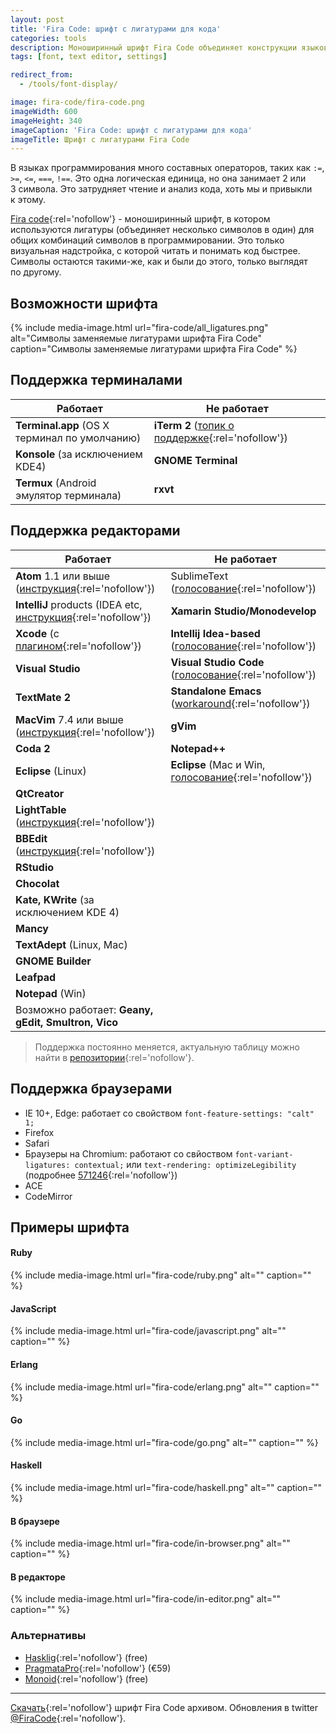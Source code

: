 ```yaml
---
layout: post
title: 'Fira Code: шрифт с лигатурами для кода'
categories: tools
description: Моноширинный шрифт Fira Code объединяет конструкции языков программирования из нескольких символов в один, визуально понятный и приятный.
tags: [font, text editor, settings]

redirect_from:
  - /tools/font-display/

image: fira-code/fira-code.png
imageWidth: 600
imageHeight: 340
imageCaption: 'Fira Code: шрифт с лигатурами для кода'
imageTitle: Шрифт с лигатурами Fira Code
---
```


В языках программирования много составных операторов, таких как `:=`, `>=`, `<=`, `===`, `!==`. Это одна логическая единица, но она занимает 2 или 3 символа. Это затрудняет чтение и анализ кода, хоть мы и привыкли к этому.

[Fira code](https://github.com/tonsky/FiraCode){:rel='nofollow'} - моноширинный шрифт, в котором используются лигатуры (объединяет несколько символов в один) для общих комбинаций символов в программировании. Это только визуальная надстройка, с которой читать и понимать код быстрее. Символы остаются такими-же, как и были до этого, только выглядят по другому.

<!-- more -->

## Возможности шрифта

{% include media-image.html url="fira-code/all_ligatures.png" alt="Символы заменяемые лигатурами шрифта Fira Code" caption="Символы заменяемые лигатурами шрифта Fira Code" %}



## Поддержка терминалами

Работает | Не работает
------- | ---------------
**Terminal.app** (OS X терминал по умолчанию) | **iTerm 2** ([топик о поддержке](https://gitlab.com/gnachman/iterm2/issues/3568){:rel='nofollow'})
**Konsole** (за исключением KDE4) | **GNOME Terminal**
**Termux** (Android эмулятор терминала) | **rxvt**

## Поддержка редакторами

Работает | Не работает
--------|----------------
**Atom** 1.1 или выше ([инструкция](https://github.com/tonsky/FiraCode/wiki/Atom-instructions){:rel='nofollow'}) | SublimeText ([голосование](http://sublimetext.userecho.com/topic/1030059-does-sublimetext-support-programming-ligatures-fontlike-fira-code/){:rel='nofollow'})
**IntelliJ**  products (IDEA etc, [инструкция](#https://github.com/tonsky/FiraCode/wiki/Intellij-products-instructions){:rel='nofollow'}) | **Xamarin Studio/Monodevelop**
**Xcode** (c [плагином](https://github.com/robertvojta/LigatureXcodePlugin){:rel='nofollow'}) | **Intellij Idea-based** ([голосование](https://youtrack.jetbrains.com/issue/IDEA-127539){:rel='nofollow'})
**Visual Studio** | **Visual Studio Code** ([голосование](https://github.com/Microsoft/vscode/issues/192){:rel='nofollow'})
**TextMate 2** | **Standalone Emacs** ([workaround](https://github.com/tonsky/FiraCode/wiki/Setting-up-Emacs){:rel='nofollow'})
**MacVim** 7.4 или выше ([инструкция](https://github.com/tonsky/FiraCode/wiki/MacVim-instructions){:rel='nofollow'}) | **gVim**
**Coda 2** | **Notepad++**
**Eclipse** (Linux) | **Eclipse** (Mac и Win, [голосование](https://bugs.eclipse.org/bugs/show_bug.cgi?id=398656){:rel='nofollow'})
**QtCreator** |
**LightTable** ([инструкция](https://github.com/tonsky/FiraCode/wiki/LightTable-instructions){:rel='nofollow'}) |
**BBEdit** ([инструкция](https://github.com/tonsky/FiraCode/wiki/BBEdit-instructions){:rel='nofollow'}) |
**RStudio** |
**Chocolat** |
**Kate, KWrite** (за исключением KDE 4) |
**Mancy** |
**TextAdept** (Linux, Mac) |
**GNOME Builder** |
**Leafpad** |
**Notepad** (Win) |
Возможно работает: **Geany, gEdit, Smultron, Vico** |

> Поддержка постоянно меняется, актуальную таблицу можно найти в [репозитории](https://github.com/tonsky/FiraCode){:rel='nofollow'}.

## Поддержка браузерами

* IE 10+, Edge: работает со свойством `font-feature-settings: "calt" 1;`
* Firefox
* Safari
* Браузеры на Chromium: работают со свйоством `font-variant-ligatures: contextual;` или `text-rendering: optimizeLegibility` (подробнее [571246](https://code.google.com/p/chromium/issues/detail?q=font-variant-ligatures&id=571246&thanks=571246&ts=1450553433&){:rel='nofollow'})
* ACE
* CodeMirror

## Примеры шрифта

#### Ruby
{% include media-image.html url="fira-code/ruby.png" alt="" caption="" %}

#### JavaScript
{% include media-image.html url="fira-code/javascript.png" alt="" caption="" %}

#### Erlang
{% include media-image.html url="fira-code/erlang.png" alt="" caption="" %}

#### Go
{% include media-image.html url="fira-code/go.png" alt="" caption="" %}

#### Haskell
{% include media-image.html url="fira-code/haskell.png" alt="" caption="" %}

#### В браузере
{% include media-image.html url="fira-code/in-browser.png" alt="" caption="" %}

#### В редакторе
{% include media-image.html url="fira-code/in-editor.png" alt="" caption="" %}

### Альтернативы

- [Hasklig](https://github.com/i-tu/Hasklig){:rel='nofollow'} (free)
- [PragmataPro](http://www.fsd.it/fonts/pragmatapro.htm){:rel='nofollow'} (€59)
- [Monoid](http://larsenwork.com/monoid/){:rel='nofollow'} (free)

---

[Скачать](https://github.com/tonsky/FiraCode/archive/master.zip){:rel='nofollow'} шрифт Fira Code архивом. Обновления в twitter  [@FiraCode](https://twitter.com/@FiraCode){:rel='nofollow'}.
